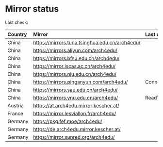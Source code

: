 <script src="./time.js"></script>
# Mirror status
Last check: <script type="text/javascript">localize(1677518368.549171);</script>

|Country|Mirror|Last update|
|:------|:-----|:----------|
|China|https://mirrors.tuna.tsinghua.edu.cn/arch4edu/|<script type="text/javascript">localize(1677479685);</script>|
|China|https://mirrors.aliyun.com/arch4edu/|<script type="text/javascript">localize(1677393324);</script>|
|China|https://mirrors.bfsu.edu.cn/arch4edu/|<script type="text/javascript">localize(1677479685);</script>|
|China|https://mirror.iscas.ac.cn/arch4edu/|<script type="text/javascript">localize(1677479685);</script>|
|China|https://mirrors.nju.edu.cn/arch4edu/|<script type="text/javascript">localize(1677479685);</script>|
|China|https://mirrors.pinganyun.com/arch4edu/|ConnectionError|
|China|https://mirrors.sau.edu.cn/arch4edu/|<script type="text/javascript">localize(1673850842);</script>|
|China|https://mirrors.ynu.edu.cn/arch4edu/|ReadTimeout|
|Austria|https://at.arch4edu.mirror.kescher.at/|<script type="text/javascript">localize(1677479685);</script>|
|France|https://mirror.lesviallon.fr/arch4edu/|<script type="text/javascript">localize(1677479685);</script>|
|Germany|https://pkg.fef.moe/arch4edu/|<script type="text/javascript">localize(1677479685);</script>|
|Germany|https://de.arch4edu.mirror.kescher.at/|<script type="text/javascript">localize(1677479685);</script>|
|Germany|https://mirror.sunred.org/arch4edu/|<script type="text/javascript">localize(1677479685);</script>|

<script src="./tablefilter/tablefilter.js"></script>
<script src="./table.js"></script>